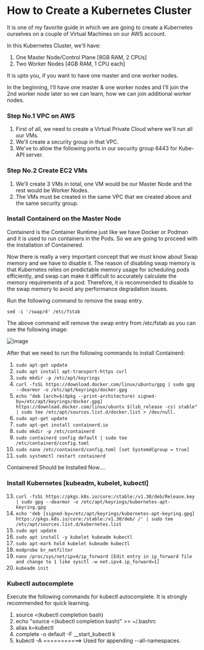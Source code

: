 # How to Create a Kubernetes Cluster

It is one of my favorite guide in which we are going to create a Kubernetes ourselves on a couple of Virtual Machines on our AWS account.

In this Kubernetes Cluster, we'll have:

1. One Master Node/Control Plane [8GB RAM, 2 CPUs]
2. Two Worker Nodes [4GB RAM, 1 CPU each]

It is upto you, if you want to have one master and one worker nodes.

In the beginning, I'll have one master & one worker nodes and I'll join the 2nd worker node later so we can learn, how we can join additional worker nodes.


### Step No.1 VPC on AWS

1. First of all, we need to create a Virtual Private Cloud where we'll run all our VMs.
2. We'll create a security group in that VPC.
3. We've to allow the following ports in our security group 6443 for Kube-API server.


### Step No.2 Create EC2 VMs

1. We'll create 3 VMs in total, one VM would be our Master Node and the rest would be Worker Nodes.
2. The VMs must be created in the same VPC that we created above and the same security group.

### Install Containerd on the Master Node 

Containerd is the Container Runtime just like we have Docker or Podman and it is used to run containers in the Pods. So we are going to proceed with the installation of Containered.

Now there is really a very important concept that we must know about Swap memory and we have to disable it. The reason of disabling swap memory is that Kubernetes relies on predictable memory usage for scheduling pods efficiently, and swap can make it difficult to accurately calculate the memory requirements of a pod. Therefore, it is recommended to disable to the swap memory to avoid any performance degradation issues.

Run the following command to remove the swap entry.

`sed -i '/swap/d' /etc/fstab`

The above command will remove the swap entry from /etc/fstab as you can see the following image:

![image](https://user-images.githubusercontent.com/21220549/218764601-77bf10ec-15e9-4cad-9e76-781cb31ab315.png)

After that we need to run the following commands to install Containerd:

1. `sudo apt-get update`
2. `sudo apt install apt-transport-https curl`
3. `sudo mkdir -p /etc/apt/keyrings`
4. `curl -fsSL https://download.docker.com/linux/ubuntu/gpg | sudo gpg --dearmor -o /etc/apt/keyrings/docker.gpg`
5. `echo "deb [arch=$(dpkg --print-architecture) signed-by=/etc/apt/keyrings/docker.gpg] https://download.docker.com/linux/ubuntu $(lsb_release -cs) stable" | sudo tee /etc/apt/sources.list.d/docker.list > /dev/null.`
6. `sudo apt-get update`
7. `sudo apt-get install containerd.io`
8. `sudo mkdir -p /etc/containerd`
9. `sudo containerd config default | sudo tee /etc/containerd/config.toml`
10. `sudo nano /etc/containerd/config.toml [set SystemdCgroup = true]`
11. `sudo systemctl restart containerd`


Containered Should be Installed Now....


### Install Kubernetes [kubeadm, kubelet, kubectl]

13. `curl -fsSL https://pkgs.k8s.io/core:/stable:/v1.30/deb/Release.key | sudo gpg --dearmor -o /etc/apt/keyrings/kubernetes-apt-keyring.gpg`
14. `echo 'deb [signed-by=/etc/apt/keyrings/kubernetes-apt-keyring.gpg] https://pkgs.k8s.io/core:/stable:/v1.30/deb/ /' | sudo tee /etc/apt/sources.list.d/kubernetes.list`
15. `sudo apt update`
16. `sudo apt install -y kubelet kubeadm kubectl`
17. `sudo apt-mark hold kubelet kubeadm kubectl`
18. `modprobe br_netfilter`
19. `nano /proc/sys/net/ipv4/ip_forward [Edit entry in ip_forward file and change to 1 like sysctl -w net.ipv4.ip_forward=1]`
20. `kubeadm init`

### Kubectl autocomplete

Execute the following commands for kubectl autocomplete. It is strongly recommended for quick learning.

1. source <(kubectl completion bash)
2. echo "source <(kubectl completion bash)" >> ~/.bashrc
3. alias k=kubectl
4. complete -o default -F __start_kubectl k
5. kubectl -A        ===========>    Used for appending --all-namespaces.
